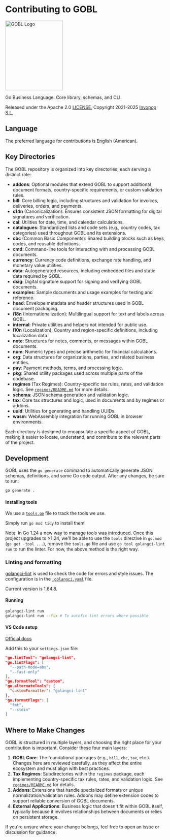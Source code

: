 # Contributing to GOBL

<img src="https://github.com/invopop/gobl/blob/main/gobl_logo_black_rgb.svg?raw=true" width="181" height="219" alt="GOBL Logo">

Go Business Language. Core library, schemas, and CLI.

Released under the Apache 2.0 [LICENSE](https://github.com/invopop/gobl/blob/main/LICENSE), Copyright 2021-2025 [Invopop S.L.](https://invopop.com).

## Language

The preferred language for contributions is English (American).

## Key Directories

The GOBL repository is organized into key directories, each serving a distinct role:

- **addons**: Optional modules that extend GOBL to support additional document formats, country-specific requirements, or custom validation rules.
- **bill**: Core billing logic, including structures and validation for invoices, deliveries, orders, and payments.
- **c14n** (Canonicalization): Ensures consistent JSON formatting for digital signatures and verification.
- **cal**: Utilities for date, time, and calendar calculations.
- **catalogues**: Standardized lists and code sets (e.g., country codes, tax categories) used throughout GOBL and its extensions.
- **cbc** (Common Basic Components): Shared building blocks such as keys, codes, and reusable definitions.
- **cmd**: Command-line tools for interacting with and processing GOBL documents.
- **currency**: Currency code definitions, exchange rate handling, and monetary value utilities.
- **data**: Autogenerated resources, including embedded files and static data required by GOBL.
- **dsig**: Digital signature support for signing and verifying GOBL documents.
- **examples**: Sample documents and usage examples for testing and reference.
- **head**: Envelope metadata and header structures used in GOBL document packaging.
- **i18n** (Internationalization): Multilingual support for text and labels across GOBL.
- **internal**: Private utilities and helpers not intended for public use.
- **l10n** (Localization): Country and region-specific definitions, including localization data.
- **note**: Structures for notes, comments, or messages within GOBL documents.
- **num**: Numeric types and precise arithmetic for financial calculations.
- **org**: Data structures for organizations, parties, and related business entities.
- **pay**: Payment methods, terms, and processing logic.
- **pkg**: Shared utility packages used across multiple parts of the codebase.
- **regimes** (Tax Regimes): Country-specific tax rules, rates, and validation logic. See [`regimes/README.md`](regimes/README.md) for more details.
- **schema**: JSON schema generation and validation logic.
- **tax**: Core tax structures and logic, used in documents and by regimes or addons.
- **uuid**: Utilities for generating and handling UUIDs.
- **wasm**: WebAssembly integration for running GOBL in browser environments.

Each directory is designed to encapsulate a specific aspect of GOBL, making it easier to locate, understand, and contribute to the relevant parts of the project.

## Development

GOBL uses the `go generate` command to automatically generate JSON schemas, definitions, and some Go code output. After any changes, be sure to run:

```bash
go generate .
```

#### Installing tools

We use a [`tools.go`](tools.go) file to track the tools we use.

Simply run `go mod tidy` to install them.

Note: In Go 1.24 a new way to manage tools was introduced. Once this project upgrades to >1.24, we'll be able to use the `tools` directive in `go.mod` (`go get -tool ...`), remove the `tools.go` file and use `go tool golangci-lint run` to run the linter. For now, the above method is the right way.

### Linting and formatting

[golangci-lint](https://golangci-lint.run/) is used to check the code for errors and style issues. The configuration is in the [`.golangci.yaml`](.golangci.yaml) file.

Current version is 1.64.8.

#### Running

```bash
golangci-lint run
golangci-lint run --fix # To autofix lint errors where possible
```

#### VS Code setup

[Official docs](https://golangci-lint.run/welcome/integrations/#visual-studio-code)

Add this to your `settings.json` file:

```json
"go.lintTool": "golangci-lint",
"go.lintFlags": [
  "--path-mode=abs",
  "--fast-only"
],
"go.formatTool": "custom",
"go.alternateTools": {
  "customFormatter": "golangci-lint"
},
"go.formatFlags": [
  "fmt",
  "--stdin"
]
```

## Where to Make Changes

GOBL is structured in multiple layers, and choosing the right place for your contribution is important. Consider these four main layers:

1. **GOBL Core**: The foundational packages (e.g., `bill`, `cbc`, `tax`, etc.). Changes here are reviewed carefully, as they affect the entire ecosystem and must align with best practices.
2. **Tax Regimes**: Subdirectories within the `regimes` package, each implementing country-specific tax rules, rates, and validation logic. See [`regimes/README.md`](regimes/README.md) for details.
3. **Addons**: Extensions that handle specialized formats or unique normalization/validation rules. Addons may define extension codes to support reliable conversion of GOBL documents.
4. **External Applications**: Business logic that doesn't fit within GOBL itself, typically because it involves relationships between documents or relies on persistent storage.

If you're unsure where your change belongs, feel free to open an issue or discussion for guidance.
